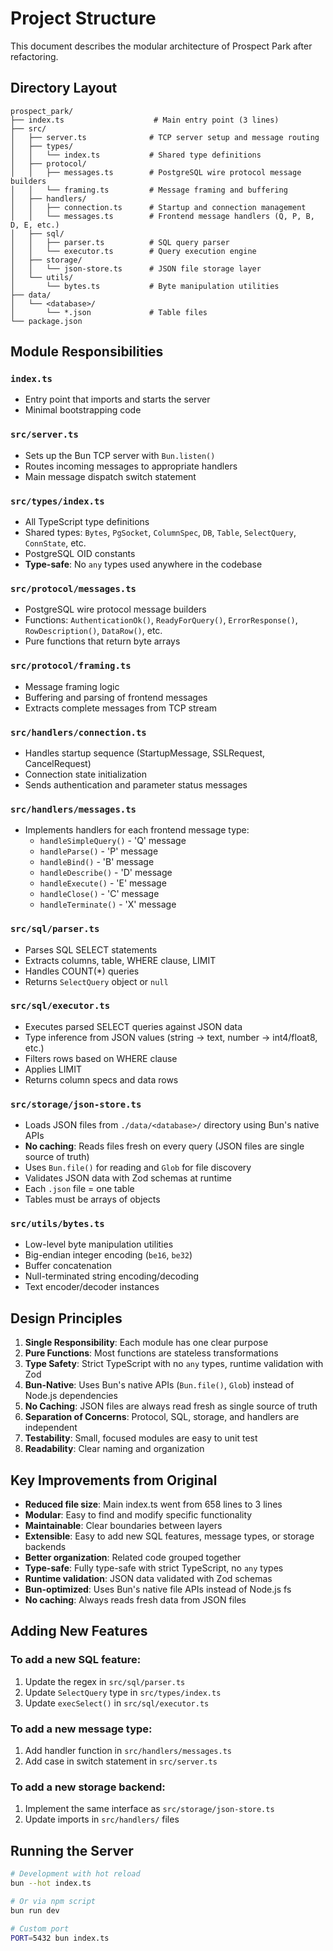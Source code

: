# Project Structure

This document describes the modular architecture of Prospect Park after refactoring.

## Directory Layout

```
prospect_park/
├── index.ts                    # Main entry point (3 lines)
├── src/
│   ├── server.ts              # TCP server setup and message routing
│   ├── types/
│   │   └── index.ts           # Shared type definitions
│   ├── protocol/
│   │   ├── messages.ts        # PostgreSQL wire protocol message builders
│   │   └── framing.ts         # Message framing and buffering
│   ├── handlers/
│   │   ├── connection.ts      # Startup and connection management
│   │   └── messages.ts        # Frontend message handlers (Q, P, B, D, E, etc.)
│   ├── sql/
│   │   ├── parser.ts          # SQL query parser
│   │   └── executor.ts        # Query execution engine
│   ├── storage/
│   │   └── json-store.ts      # JSON file storage layer
│   └── utils/
│       └── bytes.ts           # Byte manipulation utilities
├── data/
│   └── <database>/
│       └── *.json             # Table files
└── package.json
```

## Module Responsibilities

### `index.ts`

- Entry point that imports and starts the server
- Minimal bootstrapping code

### `src/server.ts`

- Sets up the Bun TCP server with `Bun.listen()`
- Routes incoming messages to appropriate handlers
- Main message dispatch switch statement

### `src/types/index.ts`

- All TypeScript type definitions
- Shared types: `Bytes`, `PgSocket`, `ColumnSpec`, `DB`, `Table`, `SelectQuery`, `ConnState`, etc.
- PostgreSQL OID constants
- **Type-safe**: No `any` types used anywhere in the codebase

### `src/protocol/messages.ts`

- PostgreSQL wire protocol message builders
- Functions: `AuthenticationOk()`, `ReadyForQuery()`, `ErrorResponse()`, `RowDescription()`, `DataRow()`, etc.
- Pure functions that return byte arrays

### `src/protocol/framing.ts`

- Message framing logic
- Buffering and parsing of frontend messages
- Extracts complete messages from TCP stream

### `src/handlers/connection.ts`

- Handles startup sequence (StartupMessage, SSLRequest, CancelRequest)
- Connection state initialization
- Sends authentication and parameter status messages

### `src/handlers/messages.ts`

- Implements handlers for each frontend message type:
  - `handleSimpleQuery()` - 'Q' message
  - `handleParse()` - 'P' message
  - `handleBind()` - 'B' message
  - `handleDescribe()` - 'D' message
  - `handleExecute()` - 'E' message
  - `handleClose()` - 'C' message
  - `handleTerminate()` - 'X' message

### `src/sql/parser.ts`

- Parses SQL SELECT statements
- Extracts columns, table, WHERE clause, LIMIT
- Handles COUNT(\*) queries
- Returns `SelectQuery` object or `null`

### `src/sql/executor.ts`

- Executes parsed SELECT queries against JSON data
- Type inference from JSON values (string → text, number → int4/float8, etc.)
- Filters rows based on WHERE clause
- Applies LIMIT
- Returns column specs and data rows

### `src/storage/json-store.ts`

- Loads JSON files from `./data/<database>/` directory using Bun's native APIs
- **No caching**: Reads files fresh on every query (JSON files are single source of truth)
- Uses `Bun.file()` for reading and `Glob` for file discovery
- Validates JSON data with Zod schemas at runtime
- Each `.json` file = one table
- Tables must be arrays of objects

### `src/utils/bytes.ts`

- Low-level byte manipulation utilities
- Big-endian integer encoding (`be16`, `be32`)
- Buffer concatenation
- Null-terminated string encoding/decoding
- Text encoder/decoder instances

## Design Principles

1. **Single Responsibility**: Each module has one clear purpose
2. **Pure Functions**: Most functions are stateless transformations
3. **Type Safety**: Strict TypeScript with no `any` types, runtime validation with Zod
4. **Bun-Native**: Uses Bun's native APIs (`Bun.file()`, `Glob`) instead of Node.js dependencies
5. **No Caching**: JSON files are always read fresh as single source of truth
6. **Separation of Concerns**: Protocol, SQL, storage, and handlers are independent
7. **Testability**: Small, focused modules are easy to unit test
8. **Readability**: Clear naming and organization

## Key Improvements from Original

- **Reduced file size**: Main index.ts went from 658 lines to 3 lines
- **Modular**: Easy to find and modify specific functionality
- **Maintainable**: Clear boundaries between layers
- **Extensible**: Easy to add new SQL features, message types, or storage backends
- **Better organization**: Related code grouped together
- **Type-safe**: Fully type-safe with strict TypeScript, no `any` types
- **Runtime validation**: JSON data validated with Zod schemas
- **Bun-optimized**: Uses Bun's native file APIs instead of Node.js fs
- **No caching**: Always reads fresh data from JSON files

## Adding New Features

### To add a new SQL feature:

1. Update the regex in `src/sql/parser.ts`
2. Update `SelectQuery` type in `src/types/index.ts`
3. Update `execSelect()` in `src/sql/executor.ts`

### To add a new message type:

1. Add handler function in `src/handlers/messages.ts`
2. Add case in switch statement in `src/server.ts`

### To add a new storage backend:

1. Implement the same interface as `src/storage/json-store.ts`
2. Update imports in `src/handlers/` files

## Running the Server

```sh
# Development with hot reload
bun --hot index.ts

# Or via npm script
bun run dev

# Custom port
PORT=5432 bun index.ts
```
